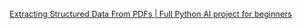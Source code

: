 [Extracting Structured Data From PDFs | Full Python AI project for beginners](https://www.youtube.com/watch?v=EFUE4DHiAPM&t=7s)

